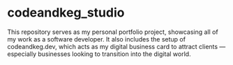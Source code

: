 # codeandkeg_studio
This repository serves as my personal portfolio project, showcasing all of my work as a software developer. It also includes the setup of codeandkeg.dev, which acts as my digital business card to attract clients — especially businesses looking to transition into the digital world.
